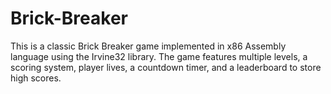# Brick-Breaker
This is a classic Brick Breaker game implemented in x86 Assembly language using the Irvine32 library. The game features multiple levels, a scoring system, player lives, a countdown timer, and a leaderboard to store high scores.
